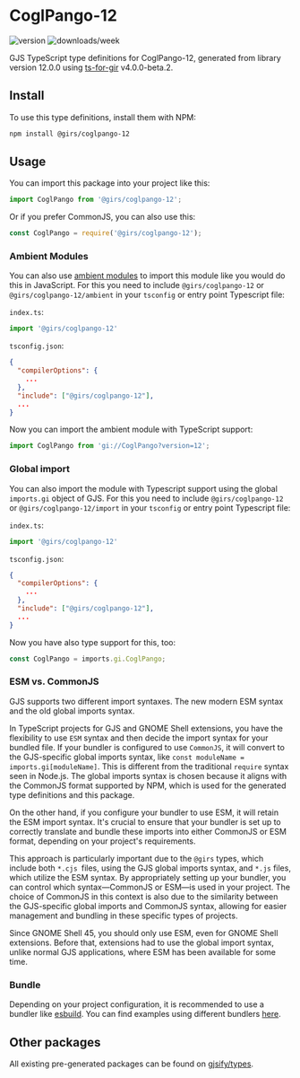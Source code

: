
# CoglPango-12

![version](https://img.shields.io/npm/v/@girs/coglpango-12)
![downloads/week](https://img.shields.io/npm/dw/@girs/coglpango-12)


GJS TypeScript type definitions for CoglPango-12, generated from library version 12.0.0 using [ts-for-gir](https://github.com/gjsify/ts-for-gir) v4.0.0-beta.2.


## Install

To use this type definitions, install them with NPM:
```bash
npm install @girs/coglpango-12
```

## Usage

You can import this package into your project like this:
```ts
import CoglPango from '@girs/coglpango-12';
```

Or if you prefer CommonJS, you can also use this:
```ts
const CoglPango = require('@girs/coglpango-12');
```

### Ambient Modules

You can also use [ambient modules](https://github.com/gjsify/ts-for-gir/tree/main/packages/cli#ambient-modules) to import this module like you would do this in JavaScript.
For this you need to include `@girs/coglpango-12` or `@girs/coglpango-12/ambient` in your `tsconfig` or entry point Typescript file:

`index.ts`:
```ts
import '@girs/coglpango-12'
```

`tsconfig.json`:
```json
{
  "compilerOptions": {
    ...
  },
  "include": ["@girs/coglpango-12"],
  ...
}
```

Now you can import the ambient module with TypeScript support: 

```ts
import CoglPango from 'gi://CoglPango?version=12';
```

### Global import

You can also import the module with Typescript support using the global `imports.gi` object of GJS.
For this you need to include `@girs/coglpango-12` or `@girs/coglpango-12/import` in your `tsconfig` or entry point Typescript file:

`index.ts`:
```ts
import '@girs/coglpango-12'
```

`tsconfig.json`:
```json
{
  "compilerOptions": {
    ...
  },
  "include": ["@girs/coglpango-12"],
  ...
}
```

Now you have also type support for this, too:

```ts
const CoglPango = imports.gi.CoglPango;
```


### ESM vs. CommonJS

GJS supports two different import syntaxes. The new modern ESM syntax and the old global imports syntax.

In TypeScript projects for GJS and GNOME Shell extensions, you have the flexibility to use `ESM` syntax and then decide the import syntax for your bundled file. If your bundler is configured to use `CommonJS`, it will convert to the GJS-specific global imports syntax, like `const moduleName = imports.gi[moduleName]`. This is different from the traditional `require` syntax seen in Node.js. The global imports syntax is chosen because it aligns with the CommonJS format supported by NPM, which is used for the generated type definitions and this package.

On the other hand, if you configure your bundler to use ESM, it will retain the ESM import syntax. It's crucial to ensure that your bundler is set up to correctly translate and bundle these imports into either CommonJS or ESM format, depending on your project's requirements.

This approach is particularly important due to the `@girs` types, which include both `*.cjs `files, using the GJS global imports syntax, and `*.js` files, which utilize the ESM syntax. By appropriately setting up your bundler, you can control which syntax—CommonJS or ESM—is used in your project. The choice of CommonJS in this context is also due to the similarity between the GJS-specific global imports and CommonJS syntax, allowing for easier management and bundling in these specific types of projects.

Since GNOME Shell 45, you should only use ESM, even for GNOME Shell extensions. Before that, extensions had to use the global import syntax, unlike normal GJS applications, where ESM has been available for some time.

### Bundle

Depending on your project configuration, it is recommended to use a bundler like [esbuild](https://esbuild.github.io/). You can find examples using different bundlers [here](https://github.com/gjsify/ts-for-gir/tree/main/examples).

## Other packages

All existing pre-generated packages can be found on [gjsify/types](https://github.com/gjsify/types).

